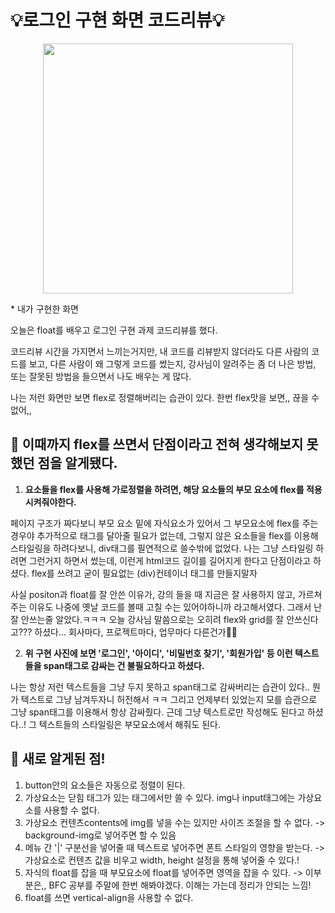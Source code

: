 # 💡로그인 구현 화면 코드리뷰💡

<p align="center">
<img src="https://velog.velcdn.com/images/kimconut/post/64af92f8-f2ce-4382-8816-0a3508cd1e0b/image.png" width="400px"></p>
* 내가 구현한 화면

오늘은 float를 배우고 로그인 구현 과제 코드리뷰를 했다.

코드리뷰 시간을 가지면서 느끼는거지만, 내 코드를 리뷰받지 않더라도 다른 사람의 코드를 보고, 다른 사람이 왜 그렇게 코드를 썼는지, 강사님이 알려주는 좀 더 나은 방법, 또는 잘못된 방법을 들으면서 나도 배우는 게 많다.

나는 저런 화면만 보면 flex로 정렬해버리는 습관이 있다.
한번 flex맛을 보면,, 끊을 수 없어,,

## 📎 이때까지 flex를 쓰면서 단점이라고 전혀 생각해보지 못했던 점을 알게됐다.

1. **요소들을 flex를 사용해 가로정렬을 하려면, 해당 요소들의 부모 요소에 flex를 적용시켜줘야한다.**

페이지 구조가 짜다보니 부모 요소 밑에 자식요소가 있어서 그 부모요소에 flex를 주는 경우야 추가적으로 태그를 달아줄 필요가 없는데, 그렇지 않은 요소들을 flex를 이용해 스타일링을 하려다보니, div태그를 필연적으로 쓸수밖에 없었다. 나는 그냥 스타일링 하려면 그런거지 하면서 썼는데, 이런게 html코드 길이를 길어지게 한다고 단점이라고 하셨다.
flex를 쓰려고 굳이 필요없는 (div)컨테이너 태그를 만들지말자

사실 positon과 float를 잘 안쓴 이유가, 강의 들을 때 지금은 잘 사용하지 않고, 가르쳐 주는 이유도 나중에 옛날 코드를 볼때 고칠 수는 있어야하니까 라고해서였다. 그래서 난 잘 안쓰는줄 알았다.ㅋㅋㅋ 오늘 강사님 말씀으로는 오히려 flex와 grid를 잘 안쓰신다고??? 하셨다... 회사마다, 프로젝트마다, 업무마다 다른건가😵‍💫

2. **위 구현 사진에 보면 '로그인', '아이디', '비밀번호 찾기', '회원가입' 등 이런 텍스트들을 span태그로 감싸는 건 불필요하다고 하셨다.**

나는 항상 저런 텍스트들을 그냥 두지 못하고 span태그로 감싸버리는 습관이 있다.. 뭔가 텍스트로 그냥 남겨두자니 허전해서 ㅋㅋ 그리고 언제부터 있었는지 모를 습관으로 그냥 span태그를 이용해서 항상 감싸줬다. 근데 그냥 텍스트로만 작성해도 된다고 하셨다..! 그 텍스트들의 스타일링은 부모요소에서 해줘도 된다.

## 📎 새로 알게된 점!

1. button안의 요소들은 자동으로 정렬이 된다.
2. 가상요소는 닫힘 태그가 있는 태그에서만 쓸 수 있다.
   img나 input태그에는 가상요소를 사용할 수 없다.
3. 가상요소 컨텐츠contents에 img를 넣을 수는 있지만 사이즈 조절을 할 수 없다.
   -> background-img로 넣어주면 할 수 있음
4. 메뉴 간 '|' 구분선을 넣어줄 때 텍스트로 넣어주면 폰트 스타일의 영향을 받는다.
   -> 가상요소로 컨텐츠 값을 비우고 width, height 설정을 통해 넣어줄 수 있다.!
5. 자식의 float를 잡을 때 부모요소에 float를 넣어주면 영역을 잡을 수 있다.
   -> 이부분은,, BFC 공부를 주말에 한번 해봐야겠다. 이해는 가는데 정리가 안되는 느낌!
6. float를 쓰면 vertical-align을 사용할 수 없다.

